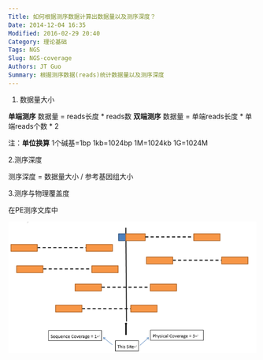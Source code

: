 ```yaml
---
Title: 如何根据测序数据计算出数据量以及测序深度？
Date: 2014-12-04 16:35
Modified: 2016-02-29 20:40
Category: 理论基础
Tags: NGS
Slug: NGS-coverage
Authors: JT Guo
Summary: 根据测序数据(reads)统计数据量以及测序深度
---
```

1. 数据量大小

**单端测序** 数据量 = reads长度 * reads数
**双端测序** 数据量 = 单端reads长度 \* 单端reads个数 \* 2

注：**单位换算** 1个碱基=1bp 1kb=1024bp 1M=1024kb 1G=1024M

2.测序深度

测序深度 = 数据量大小 / 参考基因组大小

3.测序与物理覆盖度

在PE测序文库中

![coverage](images/coverage.png)